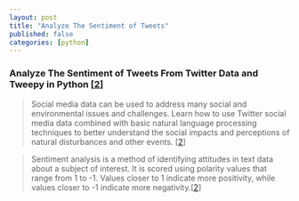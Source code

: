 ```yaml
---
layout: post
title: "Analyze The Sentiment of Tweets"
published: false
categories: [python]
---
```

### Analyze The Sentiment of Tweets From Twitter Data and Tweepy in Python [[2]]
> Social media data can be used to address many social and environmental issues and challenges. Learn how to use Twitter social media data combined with basic natural language processing techniques to better understand the social impacts and perceptions of natural disturbances and other events. [[2]]

> Sentiment analysis is a method of identifying attitudes in text data about a subject of interest. It is scored using polarity values that range from 1 to -1. Values closer to 1 indicate more positivity, while values closer to -1 indicate more negativity.[[2]]

[1]: https://www.iflexion.com/blog/sentiment-analysis-python "Python Library for Sentiment Analysis"
[2]: https://www.earthdatascience.org/courses/use-data-open-source-python/intro-to-apis/social-media-text-mining-python/ "Analyze The Sentiment of Tweets From Twitter"
[id]: https://www.geeksforgeeks.org/twitter-sentiment-analysis-using-python/ "Twitter Sentiment Analysis using Python"
